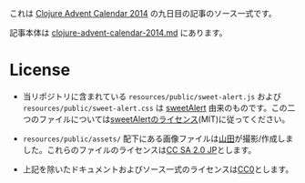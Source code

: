 これは [Clojure Advent Calendar 2014](http://qiita.com/advent-calendar/2014/clojure) の九日目の記事のソース一式です。

記事本体は [clojure-advent-calendar-2014.md](https://github.com/ayamada/op0010/blob/master/clojure-advent-calendar-2014.md) にあります。


# License

- 当リポジトリに含まれている `resources/public/sweet-alert.js` および `resources/public/sweet-alert.css` は [sweetAlert](https://github.com/t4t5/sweetalert) 由来のものです。この二つのファイルについては[sweetAlertのライセンス](https://github.com/t4t5/sweetalert/blob/master/LICENSE)(MIT)に従ってください。

- `resources/public/assets/` 配下にある画像ファイルは[山田](https://github.com/ayamada)が撮影/作成しました。これらのファイルのライセンスは[CC SA 2.0 JP](http://creativecommons.org/licenses/sa/2.0/jp/)とします。

- 上記を除いたドキュメントおよびソース一式のライセンスは[CC0](http://creativecommons.org/publicdomain/zero/1.0/deed.ja)とします。
